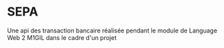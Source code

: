 # SEPA
Une api des transaction bancaire réalisée pendant le module de Language Web 2 M1GIL dans le cadre d'un projet 
